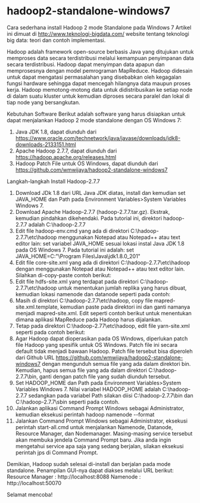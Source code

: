 # hadoop2-standalone-windows7
Cara sederhana install Hadoop 2 mode Standalone pada Windows 7
Artikel ini dimuat di http://www.teknologi-bigdata.com/ website tentang teknologi big data: teori dan contoh implementasi.

Hadoop adalah framework open-source  berbasis Java yang ditujukan untuk memproses data secara terdistribusi melalui kemampuan penyimpanan data secara terdistribusi. Hadoop dapat menyimpan data apapun dan memprosesnya dengan model pemrograman MapReduce. Hadoop didesain untuk dapat mengatasi permasalahan yang disebabkan oleh kegagalan fungsi hardware sehingga dapat mencegah hilangnya data maupun proses kerja. Hadoop memotong-motong data untuk didistribusikan ke setiap node di dalam suatu kluster untuk kemudian diproses secara paralel dan lokal di tiap node yang bersangkutan.

Kebutuhan Software
Berikut adalah software yang harus disiapkan untuk dapat menjalankan Hadoop 2 mode standalone dengan OS Windows 7:
1. Java JDK 1.8, dapat diunduh dari https://www.oracle.com/technetwork/java/javase/downloads/jdk8-downloads-2133151.html
2. Apache Hadoop 2.7.7, dapat diunduh dari https://hadoop.apache.org/releases.html
3. Hadoop Patch File untuk OS Windows, dapat diunduh dari https://github.com/wmwijaya/hadoop2-standalone-windows7

Langkah-langkah Install Hadoop-2.7.7
1. Download JDk 1.8 dari URL Java JDK diatas, install dan kemudian set JAVA_HOME dan Path pada Environment Variables>System Variables Windows 7.
2. Download Apache Hadoop-2.7.7 (hadoop-2.7.7.tar.gz). Ekstrak, kemudian pindahkan dikehendaki. Pada tutorial ini, direktori hadoop-2.7.7 adalah C:\hadoop-2.7.7
3. Edit file hadoop-env.cmd yang ada di direktori C:\hadoop-2.7.7\etc\hadoop menggunakan Notepad atau Notepad++ atau text editor lain: set variabel JAVA_HOME sesuai lokasi instal Java JDK 1.8 pada OS Windows 7. Pada tutorial ini adalah: set JAVA_HOME=C:"\Program Files\Java\jdk1.8.0_201"
4. Edit file core-site.xml yang ada di direktori C:\hadoop-2.7.7\etc\hadoop dengan menggunakan Notepad atau Notepad++ atau text editor lain. Silahkan di-copy-paste contoh berikut:
5. Edit file hdfs-site.xml yang terdapat pada direktori C:\hadoop-2.7.7\etc\hadoop untuk menentukan jumlah replika yang harus dibuat, kemudian lokasi namenode dan datanode seperti pada contoh:
6. Masih di direktori C:\hadoop-2.7.7\etc\hadoop, copy file mapred-site.xml.template, kemudian paste pada direktori ini dan ganti namanya menjadi mapred-site.xml. Edit seperti contoh berikut untuk menentukan dimana aplikasi MapReduce pada Hadoop harus dijalankan.
7. Tetap pada direktori C:\hadoop-2.77\etc\hadoop, edit file yarn-site.xml seperti pada contoh berikut:
8. Agar Hadoop dapat dioperasikan pada OS Windows, diperlukan patch file Hadoop yang spesifik untuk OS Windows. Patch file ini secara default tidak menjadi bawaan Hadoop. Patch file tersebut bisa diperoleh dari Github URL https://github.com/wmwijaya/hadoop2-standalone-windows7 dengan mengunduh semua file yang ada dalam direktori bin. Kemudian, hapus semua file yang ada dalam direktori C:\hadoop-2.7.7\bin, ganti dengan patch file yang sudah diunduh tersebut.
9. Set HADOOP_HOME dan Path pada Environment Variables>System Variables Windows 7. Nilai variabel HADOOP_HOME adalah C:\hadoop-2.7.7 sedangkan pada variabel Path silakan diisi C:\hadoop-2.7.7\bin dan C:\hadoop-2.7.7\sbin seperti pada contoh.
10. Jalankan aplikasi Command Prompt Windows sebagai Administrator, kemudian eksekusi perintah hadoop namenode --format
11. Jalankan Command Prompt Windows sebagai Administrator, eksekusi perintah start-all.cmd untuk menjalankan Namenode, Datanode, Resource Manager, dan Nodemanager. Masing-masing service tersebut akan membuka jendela Command Prompt baru. Jika anda ingin mengetahui service apa saja yang sedang berjalan, silakan eksekusi perintah jps di Command Prompt.

Demikian, Hadoop sudah selesai di-install dan berjalan pada mode standalone. Penampilan GUI-nya dapat diakses melalui URL berikut:
Resource Manager : http://localhost:8088
Namenode : http://localhost:50070

Selamat mencoba!
